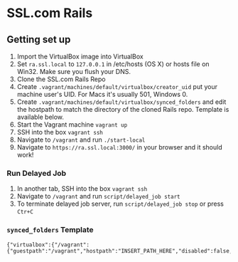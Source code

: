 # SSL.com Rails

## Getting set up

1. Import the VirtualBox image into VirtualBox
2. Set `ra.ssl.local` to `127.0.0.1` in /etc/hosts (OS X) or hosts file on Win32. Make sure you flush your DNS.
3. Clone the SSL.com Rails Repo
4. Create `.vagrant/machines/default/virtualbox/creator_uid` put your machine user's UID. For Macs it's usually 501, Windows 0.
5. Create `.vagrant/machines/default/virtualbox/synced_folders` and edit the hostpath to match the directory of the cloned Rails repo. Template is available below.
6. Start the Vagrant machine `vagrant up`
7. SSH into the box `vagrant ssh`
8. Navigate to `/vagrant` and run `./start-local`
9. Navigate to `https://ra.ssl.local:3000/` in your browser and it should work!

### Run Delayed Job
1. In another tab, SSH into the box `vagrant ssh`
2. Navigate to `/vagrant` and run `script/delayed_job start`
3. To terminate delayed job server, run `script/delayed_job stop` or press `Ctr+C`

### `synced_folders` Template
```
{"virtualbox":{"/vagrant":{"guestpath":"/vagrant","hostpath":"INSERT_PATH_HERE","disabled":false,"__vagrantfile":true}}}
```

